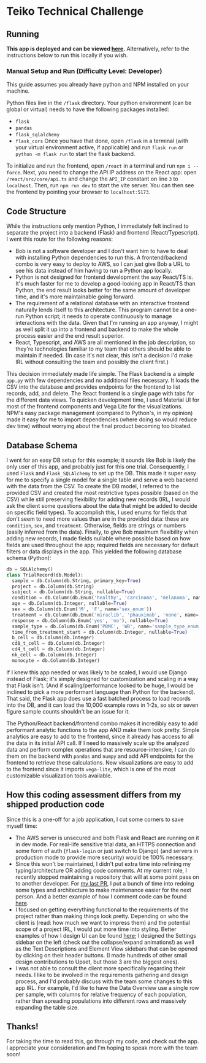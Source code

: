 # Teiko Technical Challenge

## Running
**This app is deployed and can be viewed [here](http://3.134.233.172:5173/).** Alternatively, refer to the instructions below to run this locally if you wish. 

### Manual Setup and Run (Difficulty Level: Developer)
This guide assumes you already have python and NPM installed on your machine.

Python files live in the `/flask` directory. Your python environment (can be global or virtual) needs to have the following packages installed:
 - `flask` 
 - `pandas`
 - `flask_sqlalchemy`
 - `flask_cors`
Once you have that done, open `/flask` in a terminal (with your virtual environment active, if applicable) and run `flask run` or `python -m flask run` to start the flask backend.

To initialize and run the frontend, open `/react` in a terminal and run `npm i --force`. Next, you need to change the API IP address on the React app: open `/react/src/core/api.ts` and change the `API_IP` constant on line `3` to `localhost`. Then, run `npm run dev` to start the vite server. You can then see the frontend by pointing your browser to `localhost:5173`.

## Code Structure
While the instructions only mention Python, I immediately felt inclined to separate the project into a backend (Flask) and frontend (React/Typescript). I went this route for the following reasons:
- Bob is not a software developer and I don't want him to have to deal with installing Python dependencies to run this. A frontend/backend combo is very easy to deploy to AWS, so I can just give Bob a URL to see his data instead of him having to run a Python app locally.
- Python is not designed for frontend development the way React/TS is. It's much faster for me to develop a good-looking app in React/TS than Python, the end result looks better for the same amount of developer time, and it's more maintainable going forward.
- The requirement of a relational database with an interactive frontend naturally lends itself to this architecture. This program cannot be a one-run Python script; it needs to operate continuously to manage interactions with the data. Given that I'm running an app anyway, I might as well split it up into a frontend and backend to make the whole process easier and the end result superior.
- React, Typescript, and AWS are all mentioned in the job description, so they're technologies familiar to my team that others should be able to maintain if needed. (In case it's not clear, this isn't a decision I'd make IRL without consulting the team and possibly the client first.)

This decision immediately made life simple. The Flask backend is a simple `app.py` with few dependencies and no additional files necessary. It loads the CSV into the database and provides endpoints for the frontend to list records, add, and delete. The React frontend is a single page with tabs for the different data views. To quicken development time, I used Material UI for most of the frontend components and Vega Lite for the visualizations. NPM's easy package management (compared to Python's, in my opinion) made it easy for me to import dependencies (where doing so would reduce dev time) without worrying about the final product becoming too bloated. 

## Database Schema
I went for an easy DB setup for this example; it sounds like Bob is likely the only user of this app, and probably just for this one trial. Consequently, I used `Flask` and `Flask_SQLAlchemy` to set up the DB. This made it super easy for me to specify a single model for a single table and serve a web backend with the data from the CSV. To create the DB model, I referred to the provided CSV and created the most restrictive types possible (based on the CSV) while still preserving flexibility for adding new records (IRL, I would ask the client some questions about the data that might be added to decide on specific field types). To accomplish this, I used enums for fields that don't seem to need more values than are in the provided data: these are `condition`, `sex`, and `treatment`. Otherwise, fields are strings or numbers (easily inferred from the data). Finally, to give Bob maximum flexibility when adding new records, I made fields nullable where possible based on how fields are used throughout the app; required fields are necessary for default filters or data displays in the app. This yielded the following database schema (Python):

```py
db = SQLAlchemy()
class TrialRecord(db.Model):
  sample = db.Column(db.String, primary_key=True)
  project = db.Column(db.String)
  subject = db.Column(db.String, nullable=True)
  condition = db.Column(db.Enum('healthy', 'carcinoma', 'melanoma', name='condition_enum'), nullable=True)
  age = db.Column(db.Integer, nullable=True)
  sex = db.Column(db.Enum('M', 'F', name='sex_enum'))
  treatment = db.Column(db.Enum('miraclib', 'phauximab', 'none', name='treatment_enum'), nullable=True)
  response = db.Column(db.Enum('yes', 'no'), nullable=True)
  sample_type = db.Column(db.Enum('PBMC', 'WB', name='sample_type_enum'), nullable=True)
  time_from_treatment_start = db.Column(db.Integer, nullable=True)
  b_cell = db.Column(db.Integer)
  cd8_t_cell = db.Column(db.Integer)
  cd4_t_cell = db.Column(db.Integer)
  nk_cell = db.Column(db.Integer)
  monocyte = db.Column(db.Integer)
```

If I knew this app needed or was likely to be scaled, I would use Django instead of Flask; it's simply designed for customization and scaling in a way that Flask isn't. (And if scaling/performance looked to be huge, I would be inclined to pick a more performant language than Python for the backend). That said, the Flask app does use a fast batched process to load records into the DB, and it can load the 10,000 example rows in 1-2s, so six or seven figure sample counts shouldn't be an issue for it.

The Python/React backend/frontend combo makes it incredibly easy to add performant analytic functions to the app AND make them look pretty. Simple analytics are easy to add to the frontend, since it already has access to all the data in its initial API call. If I need to massively scale up the analyzed data and perform complex operations that are resource-intensive, I can do them on the backend with `pandas` and `numpy` and add API endpoints for the frontend to retrieve these calculations. New visualizations are easy to add to the frontend since it imports `vega-lite`, which is one of the most customizable visualization tools available.

## How this coding assessment differs from my shipped production code
Since this is a one-off for a job application, I cut some corners to save myself time:
- The AWS server is unsecured and both Flask and React are running on it in dev mode. For real-life sensitive trial data, an HTTPS connection and some form of auth (`flask-login` or just switch to Django) (and servers in production mode to provide more security) would be 100% necessary. 
- Since this won't be maintained, I didn't put extra time into refining my typing/architecture OR adding code comments. At my current role, I recently stopped maintaining a repository that will at some point pass on to another developer. For [my last PR](https://github.com/visdesignlab/upset2/pull/558), I put a bunch of time into redoing some types and architecture to make maintenance easier for the next person. And a better example of how I comment code can be found [here](https://github.com/visdesignlab/upset2/pull/516/).
- I focused on getting everything functional to the requirements of the project rather than making things look pretty. Depending on who the client is (read: how much we want to impress them) and the potential scope of a project IRL, I would put more time into styling. Better examples of how I design UI can be found [here](https://upset.multinet.app/?workspace=Upset+Examples&table=movies&sessionId=2939); I designed the Settings sidebar on the left (check out the collapse/expand animations!) as well as the Text Descriptions and Element View sidebars that can be opened by clicking on their header buttons. (I made hundreds of other small design contributions to Upset, but those 3 are the biggest ones).
- I was not able to consult the client more specifically regarding their needs. I like to be involved in the requirements gathering and design process, and I'd probably discuss with the team some changes to this app IRL. For example, I'd like to have the Data Overview use a single row per sample, with columns for relative frequency of each population, rather than spreading populations into different rows and massively expanding the table size.

## Thanks!
For taking the time to read this, go through my code, and check out the app. I appreciate your consideration and I'm hoping to speak more with the team soon!